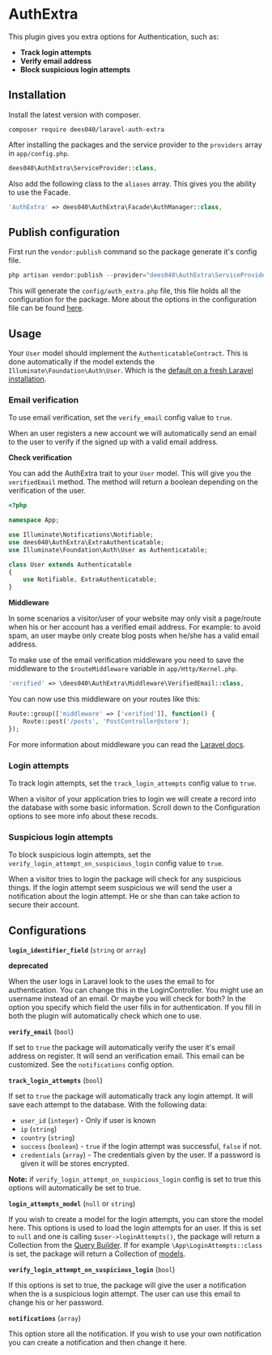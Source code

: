 # AuthExtra

This plugin gives you extra options for Authentication, such as:

- **Track login attempts**
- **Verify email address**
- **Block suspicious login attempts**

## Installation


Install the latest version with composer.

```
composer require dees040/laravel-auth-extra
```

After installing the packages and the service provider to the `providers` array in `app/config.php`.

```php
dees040\AuthExtra\ServiceProvider::class,
```

Also add the following class to the `aliases` array. This gives you the ability to use the Facade.

```php
'AuthExtra' => dees040\AuthExtra\Facade\AuthManager::class,
```

## Publish configuration

First run the `vendor:publish` command so the package generate it's config file.

```php
php artisan vendor:publish --provider="dees040\AuthExtra\ServiceProvider"
```

This will generate the `config/auth_extra.php` file, this file holds all the configuration for the package. More about the options in the configuration file can be found [here](https://github.com/dees040/laravel-auth-extra#configurations).

## Usage

Your `User` model should implement the `AuthenticatableContract`. This is done automatically if the model extends the `Illuminate\Foundation\Auth\User`. Which is the [default on a fresh Laravel installation](https://github.com/laravel/laravel/blob/master/app/User.php#L8).

### Email verification

To use email verification, set the `verify_email` config value to `true`.

When an user registers a new account we will automatically send an email to the user to verify if the signed up with a valid email address.

**Check verification**

You can add the AuthExtra trait to your `User` model. This will give you the `verifiedEmail` method. The method will return a boolean depending on the verification of the user.

```php
<?php

namespace App;

use Illuminate\Notifications\Notifiable;
use dees040\AuthExtra\ExtraAuthenticatable;
use Illuminate\Foundation\Auth\User as Authenticatable;

class User extends Authenticatable
{
    use Notifiable, ExtraAuthenticatable;
}
```

**Middleware**

In some scenarios a visitor/user of your website may only visit a page/route when his or her account has a verified email address. For example: to avoid spam, an user maybe only create blog posts when he/she has a valid email address.

To make use of the email verification middleware you need to save the middleware to the `$routeMiddleware` variable in `app/Http/Kernel.php`.

```php
'verified' => \dees040\AuthExtra\Middleware\VerifiedEmail::class,
```

You can now use this middleware on your routes like this:

```php
Route::group(['middleware' => ['verified']], function() {
    Route::post('/posts', 'PostController@store');
});
```

For more information about middleware you can read the [Laravel docs](https://laravel.com/docs/5.4/middleware).

### Login attempts

To track login attempts, set the `track_login_attempts` config value to `true`.

When a visitor of your application tries to login we will create a record into the database with some basic information. Scroll down to the Configuration options to see more info about these recods.

### Suspicious login attempts

To block suspicious login attempts, set the `verify_login_attempt_on_suspicious_login` config value to `true`.

When a visitor tries to login the package will check for any suspicious things. If the login attempt seem suspicious we will send the user a notification about the login attempt. He or she than can take action to secure their account.

## Configurations

**`login_identifier_field`** (`string` or `array`)

**deprecated**

When the user logs in Laravel look to the uses the email to for authentication. You can change this in the LoginController. You might use an username instead of an email. Or maybe you will check for both? In the option you specify which field the user fills in for authentication. If you fill in both the plugin will automatically check which one to use.

**`verify_email`** (`bool`)

If set to `true` the package will automatically verify the user it's email address on register. It will send an verification email. This email can be customized. See the `notifications` config option.

**`track_login_attempts`** (`bool`)

If set to `true` the package will automatically track any login attempt. It will save each attempt to the database. With the following data:
- `user_id` (`integer`) - Only if user is known
- `ip` (`string`)
- `country` (`string`)
- `success` (`boolean`) - `true` if the login attempt was successful, `false` if not.
- `credentials` (`array`) - The credentials given by the user. If a password is given it will be stores encrypted.

**Note:** if `verify_login_attempt_on_suspicious_login` config is set to true this options will automatically be set to true.

**`login_attempts_model`** (`null` or `string`)

If you wish to create a model for the login attempts, you can store the model here. This options is used to load the login attempts for an user. If this is set to `null` and one is calling `$user->loginAttempts()`, the package will return a Collection from the [Query Builder](https://laravel.com/docs/5.4/queries). If for example `\App\LoginAttempts::class` is set, the package will return a Collection of [models](https://laravel.com/docs/5.4/eloquent-collections).

**`verify_login_attempt_on_suspicious_login`** (`bool`)

If this options is set to true, the package will give the user a notification when the is a suspicious login attempt. The user can use this email to change his or her password.

**`notifications`** (`array`)

This option store all the notification. If you wish to use your own notification you can create a notification and then change it here.
